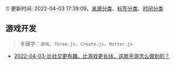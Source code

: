 :alarm_clock: 更新时间: 2022-04-03 17:39:09。[来源分类](../README.md)、[标签分类](../TAGS.md)、[时间分类](../TIMELINE.md)

## 游戏开发


> 关键字：`游戏`、`Three.js`、`Create.js`、`Matter.js`



- [2022-04-03-比社交更有趣、比游戏更长线，这款手游怎么做到的？](https://toutiao.io/k/shj50wm) 